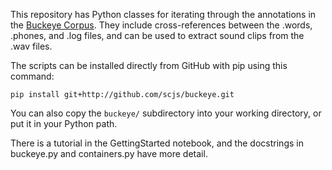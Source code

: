 This repository has Python classes for iterating through the annotations
in the [Buckeye Corpus](http://buckeyecorpus.osu.edu/). They include 
cross-references between the .words, .phones, and .log files, and
can be used to extract sound clips from the .wav files.

The scripts can be installed directly from GitHub with pip using this command:

    pip install git+http://github.com/scjs/buckeye.git

You can also copy the `buckeye/` subdirectory into your working directory, or
put it in your Python path.

There is a tutorial in the GettingStarted notebook, and the docstrings in
buckeye.py and containers.py have more detail.
